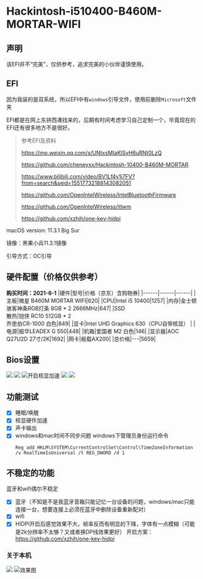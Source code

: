 # Hackintosh-i510400-B460M-MORTAR-WIFI

## 声明
该EFI并不“完美”，仅供参考，追求完美的小伙伴谨慎使用。

## EFI 
因为我装的是双系统，所以EFI中有`windows`引导文件，使用前删除`Microsoft`文件夹

EFI都是在网上东拼西凑找来的，后期有时间考虑学习自己定制一个，毕竟现在的EFI还有很多地方不是很好。

> 参考EFI及资料
> 
> https://mp.weixin.qq.com/s/UNtxsMIaKISyH6uRNt0LzQ
> 
> https://github.com/cheneyxx/Hackintosh-10400-B460M-MORTAR
> 
> https://www.bilibili.com/video/BV1Lf4y1i7FV?from=search&seid=15517732188143082051
> 
> https://github.com/OpenIntelWireless/IntelBluetoothFirmware
> 
> https://github.com/OpenIntelWireless/itlwm
> 
> https://github.com/xzhih/one-key-hidpi

macOS version: 11.3.1 Big Sur

镜像：黑果小兵11.3.1镜像

引导方式：OC引导

## 硬件配置（价格仅供参考）
**购买时间：2021-6-1**
|硬件|型号|价格（京东）含购物券|
|------|------|------|
|主板|微星 B460M MORTAR WIFI|620|
|CPU|Intel i5 10400|1257|
|内存|金士顿骇客神条RGB灯条 8GB * 2 2666MHz|647|
|SSD <br /> 散热|铠侠 RC10 512GB * 2 <br /> 乔思伯CR-1000 白色|849|
|显卡|Intel UHD Graphics 630（CPU自带核显） |
|电源|振华LEADEX G 550|448|
|机箱|爱国者 M2 白色|146|
|显示器|AOC Q27U2D 27寸/2K|1692|
|网卡|板载AX200|
|总价格|---|5659|

## Bios设置
![](./images/pic1.png)
![](./images/pic2.png)
![开启核显加速](./images/pic3.png)
![](./images/pic4.png)
![](./images/pic5.png)


## 功能测试
- [x] 睡眠/唤醒
- [x] 核显硬件加速
- [x] 声卡输出
- [x] windows和mac时间不同步问题
  windows下管理员身份运行命令
  ```
  Reg add HKLM\SYSTEM\CurrentControlSet\Control\TimeZoneInformation /v RealTimeIsUniversal /t REG_DWORD /d 1
  ```

## 不稳定的功能
蓝牙和wifi偶尔不稳定
- [x] 蓝牙（不知是不是我蓝牙音箱只能记忆一台设备的问题，windows/mac只能连接一台，想要连接上必须在蓝牙中删除设备重新配对）
- [x] wifi
- [x] HIDPI开启后感觉效果不大，帧率反而有明显的下降，字体有一点模糊（可能是2k分辨率不太够？又或者换DP线效果更好）
  开启方案：https://github.com/xzhih/one-key-hidpi

### 关于本机
![](./images/mac_info.png)
![效果图](./images/1624111106562.png)

